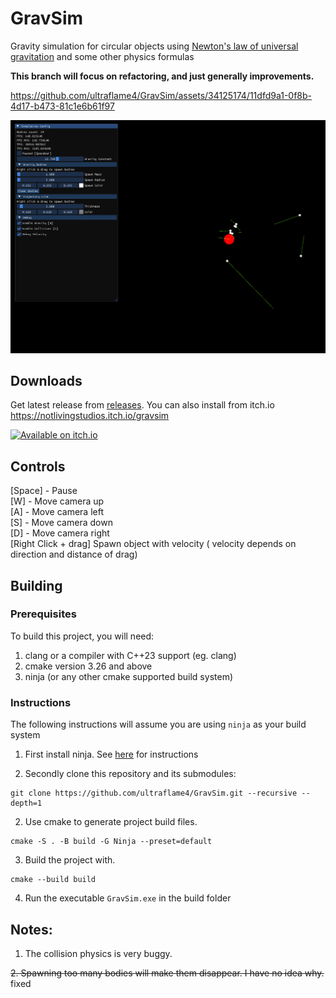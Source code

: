 # GravSim
Gravity simulation for circular objects using [Newton's law of universal gravitation](https://en.wikipedia.org/wiki/Newton%27s_law_of_universal_gravitation)
and some other physics formulas

**This branch will focus on refactoring, and just generally improvements.**

https://github.com/ultraflame4/GravSim/assets/34125174/11dfd9a1-0f8b-4d17-b473-81c1e6b61f97


![img.png](blob/img.png)

## Downloads
Get latest release from [releases](https://github.com/ultraflame4/GravSim/releases).
You can also install from itch.io https://notlivingstudios.itch.io/gravsim

<a href="https://notlivingstudios.itch.io/gravsim" target="_blank"><img src="https://static.itch.io/images/badge-color.svg" 
alt="Available on itch.io" height="60"/></a>

## Controls
[Space] - Pause <br/>
[W] - Move camera up <br/>
[A] - Move camera left <br/>
[S] - Move camera down <br/>
[D] - Move camera right <br/>
[Right Click + drag] Spawn object with velocity ( velocity depends on direction and distance of drag) <br/>

## Building

### Prerequisites
To build this project, you will need:
1. clang or a compiler with C++23 support (eg. clang)
2. cmake version 3.26 and above
3. ninja (or any other cmake supported build system)

### Instructions
The following instructions will assume you are using `ninja` as your build system
1. First install ninja. See [here](https://github.com/ninja-build/ninja/wiki/Pre-built-Ninja-packages) for instructions

2. Secondly clone this repository and its submodules:
```shell
git clone https://github.com/ultraflame4/GravSim.git --recursive --depth=1
```
2. Use cmake to generate project build files.
```shell
cmake -S . -B build -G Ninja --preset=default
```
3. Build the project with.
```shell
cmake --build build
```
4. Run the executable `GravSim.exe` in the build folder

## Notes:
1. The collision physics is very buggy.

~~2. Spawning too many bodies will make them disappear. I have no idea why.~~ fixed
